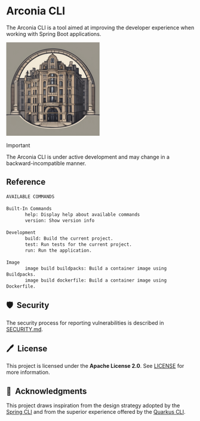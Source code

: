 # Arconia CLI

The Arconia CLI is a tool aimed at improving the developer experience when working
with Spring Boot applications.

<img src="arconia-logo.png" alt="The Arconia logo" height="250px" />

> [!IMPORTANT]
> The Arconia CLI is under active development and may change in a backward-incompatible manner.

## Reference

```
AVAILABLE COMMANDS

Built-In Commands
       help: Display help about available commands
       version: Show version info

Development
       build: Build the current project.
       test: Run tests for the current project.
       run: Run the application.

Image
       image build buildpacks: Build a container image using Buildpacks.
       image build dockerfile: Build a container image using Dockerfile.
```

## 🛡️&nbsp; Security

The security process for reporting vulnerabilities is described in [SECURITY.md](SECURITY.md).

## 🖊️&nbsp; License

This project is licensed under the **Apache License 2.0**. See [LICENSE](LICENSE) for more information.

## 🙏&nbsp; Acknowledgments

This project draws inspiration from the design strategy adopted by the [Spring CLI](https://github.com/spring-projects/spring-cli/tree/main) and from the superior experience offered by the [Quarkus CLI](https://quarkus.io/guides/cli-tooling).
